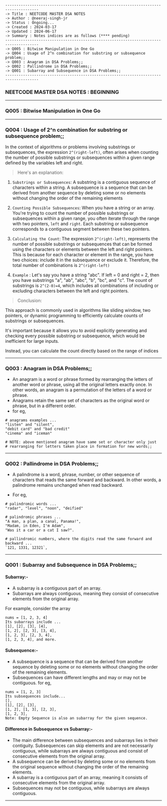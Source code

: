 ````
-------------------------------------------------------------------------------------
-> Title : NEETCODE MASTER DSA NOTES    
-> Author : @neeraj-singh-jr
-> Status : Ongoing...
-> Created : 2024-03-17
-> Updated : 2024-06-17
-> Summary : Notes indices are as follows (**** pending)
-------------------------------------------------------------------------------------
-> Q005 : Bitwise Manipulation in One Go
-> Q004 : Usage of 2^n combination for substring or subsequence problem;;
-> Q003 : Anagram in DSA Problems;;
-> Q002 : Pallindrome in DSA Problems;;
-> Q001 : Subarray and Subsequence in DSA Problems;;
-------------------------------------------------------------------------------------
````

### NEETCODE MASTER DSA NOTES : BEGINNING

-------------------------------------------------------------------------------------
### Q005 : Bitwise Manipulation in One Go




-------------------------------------------------------------------------------------
### Q004 : Usage of 2^n combination for substring or subsequence problem;;

In the context of algorithms or problems involving substrings or subsequences, the 
expression `2^(right-left)`, often arises when counting the number of possible 
substrings or subsequences within a given range defined by the variables left and right.

> Here's an explanation:

1. `Substrings or Subsequences`: A substring is a contiguous sequence of characters 
within a string. A subsequence is a sequence that can be derived from another sequence 
by deleting some or no elements without changing the order of the remaining elements


2. `Counting Possible Subsequences`: When you have a string or an array. You're trying 
to count the number of possible substrings or subsequences within a given range, you 
often iterate through the range with two pointers, `left` and `right`. Each substring 
or subsequence corresponds to a contiguous segment between these two pointers.


3. `Calculating the Count`: The expression `2^(right-left)`, represents the number of 
possible substrings or subsequences that can be formed using the characters or elements 
between the left and right pointers. This is because for each character or element in 
the range, you have two choices: include it in the subsequence or exclude it. 
Therefore, the total number of combinations is `2^(right-left)`


4. `Example` : Let's say you have a string "abc". If left = 0 and right = 2, then you 
have substrings "a", "ab", "abc", "b", "bc", and "c". 
The count of substrings is `2^(2-0)=4`, which includes all combinations of including 
or excluding characters between the left and right pointers.


> Conclusion:
 
This approach is commonly used in algorithms like sliding window, two pointers, or 
dynamic programming to efficiently calculate counts of substrings or subsequences. 

It's important because it allows you to avoid explicitly generating and checking every 
possible substring or subsequence, which would be inefficient for large inputs. 

Instead, you can calculate the count directly based on the range of indices


-------------------------------------------------------------------------------------
### Q003 : Anagram in DSA Problems;;

- An anagram is a word or phrase formed by rearranging the letters of another word 
or phrase, using all the original letters exactly once. In other words, an anagram 
is a permutation of the letters of a word or phrase.
- Anagrams retain the same set of characters as the original word or phrase, but 
in a different order.
- for eg,
````
# anagrams examples ... 
"listen" and "silent", 
"debit card" and "bad credit" 
"cinema" and "iceman" 

# NOTE: above mentioned anagram have same set or character only just 
# rearranging for letters taken place in formation for new words;;
````


-------------------------------------------------------------------------------------
### Q002 : Pallindrome in DSA Problems;;

- A palindrome is a word, phrase, number, or other sequence of characters that reads 
the same forward and backward. In other words, a palindrome remains unchanged when 
read backward.

- For eg,
````
# palindromic words ...
"radar", "level", "noon", "deified"

# palindromic phrases ...
"A man, a plan, a canal, Panama!", 
"Madam, in Eden, I'm Adam", 
"Was it a car or a cat I saw?".

# pallindromic numbers, where the digits read the same forward and backward ... 
`121, 1331, 12321`, 
````


-------------------------------------------------------------------------------------
### Q001 : Subarray and Subsequence in DSA Problems;;

#### Subarray:-
- A subarray is a contiguous part of an array.
- Subarrays are always contiguous, meaning they consist of consecutive elements 
from the original array.

For example, consider the array 
````
nums = [1, 2, 3, 4] 
Its subarrays include ...
[1], [2], [3], [4], 
[1, 2], [2, 3], [3, 4], 
[1, 2, 3], [2, 3, 4], 
[1, 2, 3, 4], and more.
````

#### Subsequence:-

- A subsequence is a sequence that can be derived from another sequence by deleting 
some or no elements without changing the order of the remaining elements.
- Subsequences can have different lengths and may or may not be contiguous.
for eg,
````
nums = [1, 2, 3]
Its subsequences include... 
[], 
[1], [2], [3], 
[1, 2], [1, 3], [2, 3], 
[1, 2, 3],  
Note: Empty Sequence is also an subarray for the given sequence.
````

#### Difference in Subsequence vs Subarray:-

- The main difference between subsequences and subarrays lies in their contiguity. 
Subsequences can skip elements and are not necessarily contiguous, while subarrays are 
always contiguous and consist of consecutive elements from the original array.
- A subsequence can be derived by deleting some or no elements from the original sequence 
without changing the order of the remaining elements.
- A subarray is a contiguous part of an array, meaning it consists of consecutive elements 
from the original array.
- Subsequences may not be contiguous, while subarrays are always contiguous.

    
-------------------------------------------------------------------------------------